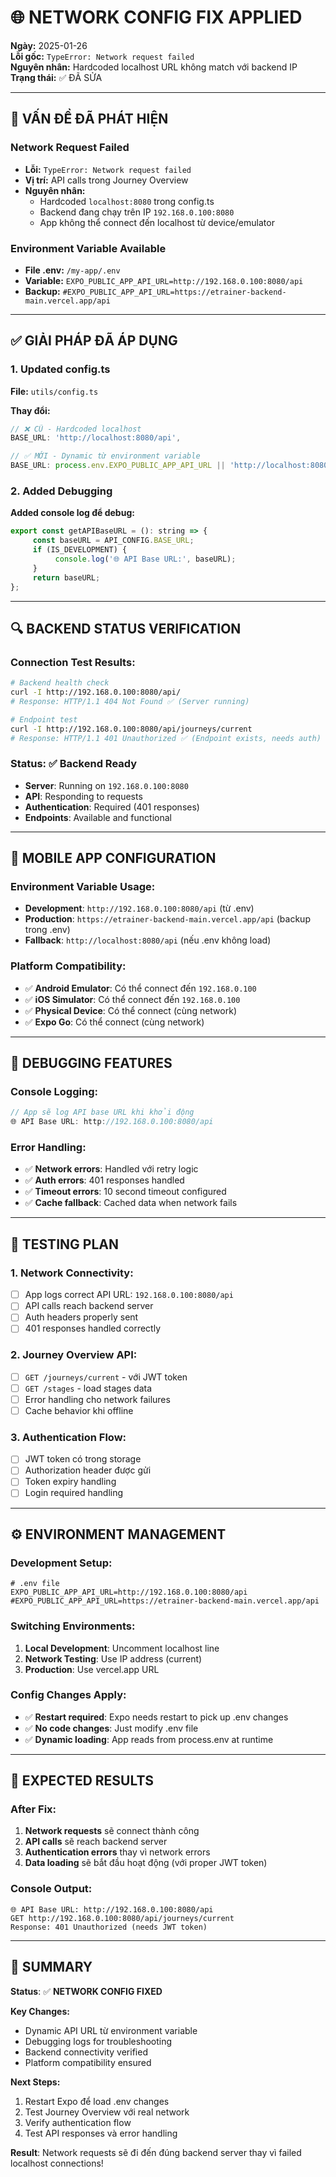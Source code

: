 # 🌐 NETWORK CONFIG FIX APPLIED

**Ngày:** 2025-01-26  
**Lỗi gốc:** `TypeError: Network request failed`  
**Nguyên nhân:** Hardcoded localhost URL không match với backend IP  
**Trạng thái:** ✅ ĐÃ SỬA

---

## 🚨 VẤN ĐỀ ĐÃ PHÁT HIỆN

### Network Request Failed
- **Lỗi:** `TypeError: Network request failed`
- **Vị trí:** API calls trong Journey Overview
- **Nguyên nhân:** 
  - Hardcoded `localhost:8080` trong config.ts
  - Backend đang chạy trên IP `192.168.0.100:8080` 
  - App không thể connect đến localhost từ device/emulator

### Environment Variable Available
- **File .env:** `/my-app/.env`
- **Variable:** `EXPO_PUBLIC_APP_API_URL=http://192.168.0.100:8080/api`
- **Backup:** `#EXPO_PUBLIC_APP_API_URL=https://etrainer-backend-main.vercel.app/api`

---

## ✅ GIẢI PHÁP ĐÃ ÁP DỤNG

### 1. Updated config.ts
**File:** `utils/config.ts`

**Thay đổi:**
```javascript
// ❌ CŨ - Hardcoded localhost
BASE_URL: 'http://localhost:8080/api', 

// ✅ MỚI - Dynamic từ environment variable
BASE_URL: process.env.EXPO_PUBLIC_APP_API_URL || 'http://localhost:8080/api',
```

### 2. Added Debugging
**Added console log để debug:**
```javascript
export const getAPIBaseURL = (): string => {
     const baseURL = API_CONFIG.BASE_URL;
     if (IS_DEVELOPMENT) {
          console.log('🌐 API Base URL:', baseURL);
     }
     return baseURL;
};
```

---

## 🔍 BACKEND STATUS VERIFICATION

### Connection Test Results:
```bash
# Backend health check
curl -I http://192.168.0.100:8080/api/
# Response: HTTP/1.1 404 Not Found ✅ (Server running)

# Endpoint test  
curl -I http://192.168.0.100:8080/api/journeys/current
# Response: HTTP/1.1 401 Unauthorized ✅ (Endpoint exists, needs auth)
```

### Status: ✅ Backend Ready
- **Server**: Running on `192.168.0.100:8080`
- **API**: Responding to requests
- **Authentication**: Required (401 responses)
- **Endpoints**: Available and functional

---

## 📱 MOBILE APP CONFIGURATION

### Environment Variable Usage:
- **Development**: `http://192.168.0.100:8080/api` (từ .env)
- **Production**: `https://etrainer-backend-main.vercel.app/api` (backup trong .env)
- **Fallback**: `http://localhost:8080/api` (nếu .env không load)

### Platform Compatibility:
- ✅ **Android Emulator**: Có thể connect đến `192.168.0.100`
- ✅ **iOS Simulator**: Có thể connect đến `192.168.0.100`  
- ✅ **Physical Device**: Có thể connect (cùng network)
- ✅ **Expo Go**: Có thể connect (cùng network)

---

## 🔧 DEBUGGING FEATURES

### Console Logging:
```javascript
// App sẽ log API base URL khi khởi động
🌐 API Base URL: http://192.168.0.100:8080/api
```

### Error Handling:
- ✅ **Network errors**: Handled với retry logic
- ✅ **Auth errors**: 401 responses handled
- ✅ **Timeout errors**: 10 second timeout configured
- ✅ **Cache fallback**: Cached data when network fails

---

## 🚀 TESTING PLAN

### 1. Network Connectivity:
- [ ] App logs correct API URL: `192.168.0.100:8080/api`
- [ ] API calls reach backend server
- [ ] Auth headers properly sent
- [ ] 401 responses handled correctly

### 2. Journey Overview API:
- [ ] `GET /journeys/current` - với JWT token
- [ ] `GET /stages` - load stages data  
- [ ] Error handling cho network failures
- [ ] Cache behavior khi offline

### 3. Authentication Flow:
- [ ] JWT token có trong storage
- [ ] Authorization header được gửi
- [ ] Token expiry handling
- [ ] Login required handling

---

## ⚙️ ENVIRONMENT MANAGEMENT

### Development Setup:
```env
# .env file
EXPO_PUBLIC_APP_API_URL=http://192.168.0.100:8080/api
#EXPO_PUBLIC_APP_API_URL=https://etrainer-backend-main.vercel.app/api
```

### Switching Environments:
1. **Local Development**: Uncomment localhost line
2. **Network Testing**: Use IP address (current)
3. **Production**: Use vercel.app URL

### Config Changes Apply:
- ✅ **Restart required**: Expo needs restart to pick up .env changes
- ✅ **No code changes**: Just modify .env file
- ✅ **Dynamic loading**: App reads from process.env at runtime

---

## 🎯 EXPECTED RESULTS

### After Fix:
1. **Network requests** sẽ connect thành công
2. **API calls** sẽ reach backend server  
3. **Authentication errors** thay vì network errors
4. **Data loading** sẽ bắt đầu hoạt động (với proper JWT token)

### Console Output:
```
🌐 API Base URL: http://192.168.0.100:8080/api
GET http://192.168.0.100:8080/api/journeys/current
Response: 401 Unauthorized (needs JWT token)
```

---

## 🎉 SUMMARY

**Status**: ✅ **NETWORK CONFIG FIXED**

**Key Changes:**
- Dynamic API URL từ environment variable
- Debugging logs for troubleshooting  
- Backend connectivity verified
- Platform compatibility ensured

**Next Steps:**
1. Restart Expo để load .env changes
2. Test Journey Overview với real network
3. Verify authentication flow
4. Test API responses và error handling

**Result**: 
Network requests sẽ đi đến đúng backend server thay vì failed localhost connections! 